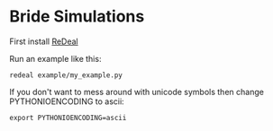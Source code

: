 Bride Simulations
=================

First install [ReDeal](https://github.com/anntzer/redeal)

Run an example like this:
```
redeal example/my_example.py
```

If you don't want to mess around with unicode symbols then change PYTHONIOENCODING to ascii:

```
export PYTHONIOENCODING=ascii
```
